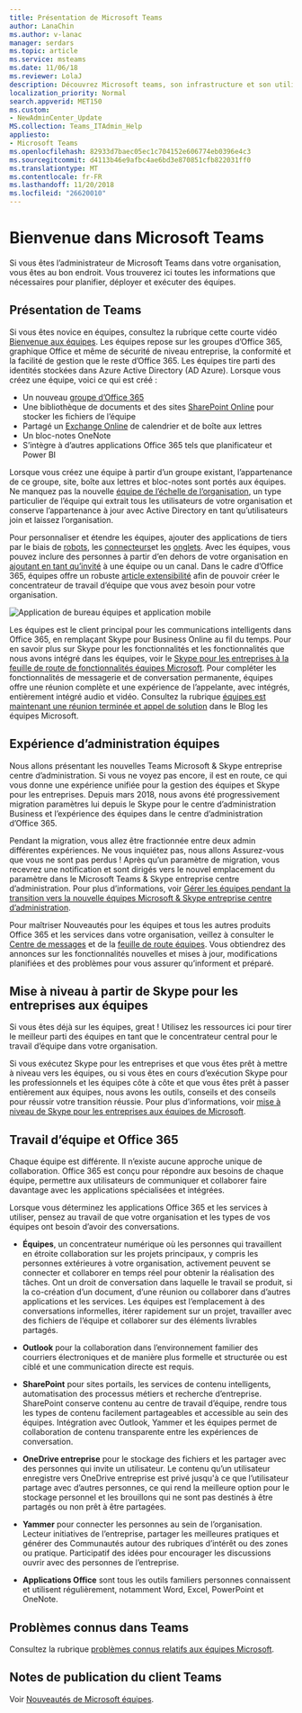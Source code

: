```yaml
---
title: Présentation de Microsoft Teams
author: LanaChin
ms.author: v-lanac
manager: serdars
ms.topic: article
ms.service: msteams
ms.date: 11/06/18
ms.reviewer: LolaJ
description: Découvrez Microsoft teams, son infrastructure et son utilisation avec Office 365.
localization_priority: Normal
search.appverid: MET150
ms.custom:
- NewAdminCenter_Update
MS.collection: Teams_ITAdmin_Help
appliesto:
- Microsoft Teams
ms.openlocfilehash: 82933d7baec05ec1c704152e606774eb0396e4c3
ms.sourcegitcommit: d4113b46e9afbc4ae6bd3e870851cfb822031ff0
ms.translationtype: MT
ms.contentlocale: fr-FR
ms.lasthandoff: 11/20/2018
ms.locfileid: "26620010"
---
```

# <a name="welcome-to-microsoft-teams"></a>Bienvenue dans Microsoft Teams

Si vous êtes l’administrateur de Microsoft Teams dans votre organisation, vous êtes au bon endroit. Vous trouverez ici toutes les informations que nécessaires pour planifier, déployer et exécuter des équipes.  

## <a name="overview-of-teams"></a>Présentation de Teams

Si vous êtes novice en équipes, consultez la rubrique cette courte vidéo [Bienvenue aux équipes](https://support.office.com/article/video-welcome-to-microsoft-teams-b98d533f-118e-4bae-bf44-3df2470c2b12?wt.mc_id=otc_microsoft_teams). Les équipes repose sur les groupes d’Office 365, graphique Office et même de sécurité de niveau entreprise, la conformité et la facilité de gestion que le reste d’Office 365. Les équipes tire parti des identités stockées dans Azure Active Directory (AD Azure). Lorsque vous créez une équipe, voici ce qui est créé :
- Un nouveau [groupe d’Office 365](office-365-groups.md)
- Une bibliothèque de documents et des sites [SharePoint Online](sharepoint-onedrive-interact.md) pour stocker les fichiers de l’équipe
- Partagé un [Exchange Online](exchange-teams-interact.md) de calendrier et de boîte aux lettres
- Un bloc-notes OneNote
- S’intègre à d’autres applications Office 365 tels que planificateur et Power BI

Lorsque vous créez une équipe à partir d’un groupe existant, l’appartenance de ce groupe, site, boîte aux lettres et bloc-notes sont portés aux équipes. Ne manquez pas la nouvelle [équipe de l’échelle de l’organisation](create-an-org-wide-team.md), un type particulier de l’équipe qui extrait tous les utilisateurs de votre organisation et conserve l’appartenance à jour avec Active Directory en tant qu’utilisateurs join et laissez l’organisation. 

Pour personnaliser et étendre les équipes, ajouter des applications de tiers par le biais de [robots](add-bots.md), les [connecteurs](office-365-custom-connectors.md)et les [onglets](built-in-custom-tabs.md). Avec les équipes, vous pouvez inclure des personnes à partir d’en dehors de votre organisation en [ajoutant en tant qu’invité](guest-access.md) à une équipe ou un canal. Dans le cadre d’Office 365, équipes offre un robuste [article extensibilité](https://docs.microsoft.com/en-us/microsoftteams/platform) afin de pouvoir créer le concentrateur de travail d’équipe que vous avez besoin pour votre organisation. 

![Application de bureau équipes et application mobile](media/teams-overview-hub.png)

Les équipes est le client principal pour les communications intelligents dans Office 365, en remplaçant Skype pour Business Online au fil du temps. Pour en savoir plus sur Skype pour les fonctionnalités et les fonctionnalités que nous avons intégré dans les équipes, voir le [Skype pour les entreprises à la feuille de route de fonctionnalités équipes Microsoft](http://aka.ms/skype2teamsroadmap). Pour compléter les fonctionnalités de messagerie et de conversation permanente, équipes offre une réunion complète et une expérience de l’appelante, avec intégrés, entièrement intégré audio et vidéo. Consultez la rubrique [équipes est maintenant une réunion terminée et appel de solution](https://techcommunity.microsoft.com/t5/Microsoft-Teams-Blog/Microsoft-Teams-is-now-a-complete-meeting-and-calling-solution/ba-p/236042) dans le Blog les équipes Microsoft.

## <a name="teams-admin-experience"></a>Expérience d’administration équipes

Nous allons présentant les nouvelles Teams Microsoft & Skype entreprise centre d’administration. Si vous ne voyez pas encore, il est en route, ce qui vous donne une expérience unifiée pour la gestion des équipes et Skype pour les entreprises. Depuis mars 2018, nous avons été progressivement migration paramètres lui depuis le Skype pour le centre d’administration Business et l’expérience des équipes dans le centre d’administration d’Office 365. 

Pendant la migration, vous allez être fractionnée entre deux admin différentes expériences. Ne vous inquiétez pas, nous allons Assurez-vous que vous ne sont pas perdus ! Après qu’un paramètre de migration, vous recevrez une notification et sont dirigés vers le nouvel emplacement du paramètre dans le Microsoft Teams & Skype entreprise centre d’administration. Pour plus d’informations, voir [Gérer les équipes pendant la transition vers la nouvelle équipes Microsoft & Skype entreprise centre d’administration](manage-teams-skypeforbusiness-admin-center.md). 

Pour maîtriser Nouveautés pour les équipes et tous les autres produits Office 365 et les services dans votre organisation, veillez à consulter le [Centre de messages](https://admin.microsoft.com/AdminPortal/Home#/MessageCenter) et de la [feuille de route équipes](https://www.microsoft.com/microsoft-365/roadmap?rtc=1%26filters=Microsoft%20Teams%26searchterms=microsoft%2Cteams). Vous obtiendrez des annonces sur les fonctionnalités nouvelles et mises à jour, modifications planifiées et des problèmes pour vous assurer qu’informent et préparé. 

## <a name="upgrade-from-skype-for-business-to-teams"></a>Mise à niveau à partir de Skype pour les entreprises aux équipes
Si vous êtes déjà sur les équipes, great ! Utilisez les ressources ici pour tirer le meilleur parti des équipes en tant que le concentrateur central pour le travail d’équipe dans votre organisation. 

Si vous exécutez Skype pour les entreprises et que vous êtes prêt à mettre à niveau vers les équipes, ou si vous êtes en cours d’exécution Skype pour les professionnels et les équipes côte à côte et que vous êtes prêt à passer entièrement aux équipes, nous avons les outils, conseils et des conseils pour réussir votre transition réussie. Pour plus d’informations, voir [mise à niveau de Skype pour les entreprises aux équipes de Microsoft](journey-skypeforbusiness-teams.md).

## <a name="teamwork-and-office-365"></a>Travail d’équipe et Office 365
Chaque équipe est différente. Il n’existe aucune approche unique de collaboration. Office 365 est conçu pour répondre aux besoins de chaque équipe, permettre aux utilisateurs de communiquer et collaborer faire davantage avec les applications spécialisées et intégrées. 

Lorsque vous déterminez les applications Office 365 et les services à utiliser, pensez au travail de que votre organisation et les types de vos équipes ont besoin d’avoir des conversations. 

- **Équipes**, un concentrateur numérique où les personnes qui travaillent en étroite collaboration sur les projets principaux, y compris les personnes extérieures à votre organisation, activement peuvent se connecter et collaborer en temps réel pour obtenir la réalisation des tâches. Ont un droit de conversation dans laquelle le travail se produit, si la co-création d’un document, d’une réunion ou collaborer dans d’autres applications et les services. Les équipes est l’emplacement à des conversations informelles, itérer rapidement sur un projet, travailler avec des fichiers de l’équipe et collaborer sur des éléments livrables partagés. 

- **Outlook** pour la collaboration dans l’environnement familier des courriers électroniques et de manière plus formelle et structurée ou est ciblé et une communication directe est requis. 

- **SharePoint** pour sites portails, les services de contenu intelligents, automatisation des processus métiers et recherche d’entreprise. SharePoint conserve contenu au centre de travail d’équipe, rendre tous les types de contenu facilement partageables et accessible au sein des équipes. Intégration avec Outlook, Yammer et les équipes permet de collaboration de contenu transparente entre les expériences de conversation.   

- **OneDrive entreprise** pour le stockage des fichiers et les partager avec des personnes qui invite un utilisateur. Le contenu qu’un utilisateur enregistre vers OneDrive entreprise est privé jusqu'à ce que l’utilisateur partage avec d’autres personnes, ce qui rend la meilleure option pour le stockage personnel et les brouillons qui ne sont pas destinés à être partagés ou non prêt à être partagées.

- **Yammer** pour connecter les personnes au sein de l’organisation. Lecteur initiatives de l’entreprise, partager les meilleures pratiques et générer des Communautés autour des rubriques d’intérêt ou des zones ou pratique. Participatif des idées pour encourager les discussions ouvrir avec des personnes de l’entreprise.

- **Applications Office** sont tous les outils familiers personnes connaissent et utilisent régulièrement, notamment Word, Excel, PowerPoint et OneNote. 

## <a name="teams-known-issues"></a>Problèmes connus dans Teams

Consultez la rubrique [problèmes connus relatifs aux équipes Microsoft](Known-issues.md).

## <a name="teams-client-release-notes"></a>Notes de publication du client Teams

Voir [Nouveautés de Microsoft équipes](https://support.office.com/article/what-s-new-in-microsoft-teams-d7092a6d-c896-424c-b362-a472d5f105de).

